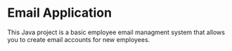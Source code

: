 # Email Application
 This Java project is a basic employee email managment system that allows you to create email accounts for new employees.
